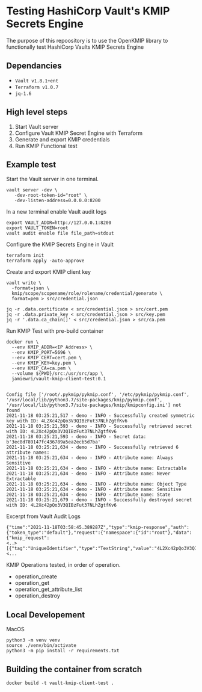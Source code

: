 # Testing HashiCorp Vault's KMIP Secrets Engine
The purpose of this repoository is to use the OpenKMIP library to functionally test HashiCorp Vaults KMIP Secrets Engine

## Dependancies
- `Vault v1.8.1+ent`
- `Terraform v1.0.7`
- `jq-1.6`

## High level steps
1. Start Vault server
2. Configure Vault KMIP Secret Engine with Terraform
3. Generate and export KMIP credentials
4. Run KMIP Functional test

## Example test
Start the Vault server in one terminal.
```
vault server -dev \
   -dev-root-token-id="root" \
   -dev-listen-address=0.0.0.0:8200
```

In a new terminal enable Vault audit logs
```
export VAULT_ADDR=http://127.0.0.1:8200
export VAULT_TOKEN=root
vault audit enable file file_path=stdout
```

Configure the KMIP Secrets Engine in Vault
```
terraform init
terraform apply -auto-approve
```

Create and export KMIP client key
```
vault write \
  -format=json \
  kmip/scope/scopename/role/rolename/credential/generate \
  format=pem > src/credential.json

jq -r .data.certificate < src/credential.json > src/cert.pem
jq -r .data.private_key < src/credential.json > src/key.pem
jq -r '.data.ca_chain[]' < src/credential.json > src/ca.pem
```

Run KMIP Test with pre-build container
```
docker run \
  --env KMIP_ADDR=<IP Address> \
  --env KMIP_PORT=5696 \
  --env KMIP_CERT=cert.pem \
  --env KMIP_KEY=key.pem \
  --env KMIP_CA=ca.pem \
  --volume ${PWD}/src:/usr/src/app \
  jamiewri/vault-kmip-client-test:0.1


Config file ['/root/.pykmip/pykmip.conf', '/etc/pykmip/pykmip.conf', '/usr/local/lib/python3.7/site-packages/kmip/pykmip.conf', '/usr/local/lib/python3.7/site-packages/kmip/kmipconfig.ini'] not found
2021-11-18 03:25:21,517 - demo - INFO - Successfully created symmetric key with ID: 4L2Xc42pQo3V3QIBzFut37NLhZgtfKv6
2021-11-18 03:25:21,593 - demo - INFO - Successfully retrieved secret with ID: 4L2Xc42pQo3V3QIBzFut37NLhZgtfKv6
2021-11-18 03:25:21,593 - demo - INFO - Secret data: b'3ec8d789147fc436789a5ea2ecb5d7ba'
2021-11-18 03:25:21,634 - demo - INFO - Successfully retrieved 6 attribute names:
2021-11-18 03:25:21,634 - demo - INFO - Attribute name: Always Sensitive
2021-11-18 03:25:21,634 - demo - INFO - Attribute name: Extractable
2021-11-18 03:25:21,634 - demo - INFO - Attribute name: Never Extractable
2021-11-18 03:25:21,634 - demo - INFO - Attribute name: Object Type
2021-11-18 03:25:21,634 - demo - INFO - Attribute name: Sensitive
2021-11-18 03:25:21,634 - demo - INFO - Attribute name: State
2021-11-18 03:25:21,679 - demo - INFO - Successfully destroyed secret with ID: 4L2Xc42pQo3V3QIBzFut37NLhZgtfKv6
```

Excerpt from Vault Audit Logs
```
{"time":"2021-11-18T03:58:45.389287Z","type":"kmip-response","auth":{"token_type":"default"},"request":{"namespace":{"id":"root"},"data":{"kmip_request":
<..> 
[{"tag":"UniqueIdentifier","type":"TextString","value":"4L2Xc42pQo3V3QIBzFut37NLhZgtfKv6"}]
<...
```

KMIP Operations tested, in order of operation.
- operation_create
- operation_get
- operation_get_attribute_list
- operation_destroy


## Local Developement
MacOS
```
python3 -m venv venv
source ./venv/bin/activate
python3 -m pip install -r requirements.txt
```

## Building the container from scratch
```
docker build -t vault-kmip-client-test .
```
